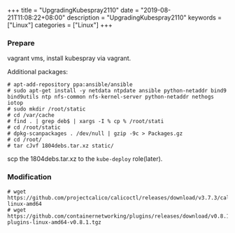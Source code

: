 +++
title = "UpgradingKubespray2110"
date = "2019-08-21T11:08:22+08:00"
description = "UpgradingKubespray2110"
keywords = ["Linux"]
categories = ["Linux"]
+++
### Prepare
vagrant vms, install kubespray via vagrant.     

Additional packages:    

```
# apt-add-repository ppa:ansible/ansible
# sudo apt-get install -y netdata ntpdate ansible python-netaddr bind9 bind9utils ntp nfs-common nfs-kernel-server python-netaddr nethogs iotop
# sudo mkdir /root/static
# cd /var/cache
# find . | grep deb$ | xargs -I % cp % /root/stati
# cd /root/static
# dpkg-scanpackages . /dev/null | gzip -9c > Packages.gz
# cd /root/
# tar cJvf 1804debs.tar.xz static/
```
scp the 1804debs.tar.xz to the `kube-deploy` role(later).

### Modification


```
# wget https://github.com/projectcalico/calicoctl/releases/download/v3.7.3/calicoctl-linux-amd64
# wget https://github.com/containernetworking/plugins/releases/download/v0.8.1/cni-plugins-linux-amd64-v0.8.1.tgz
```
